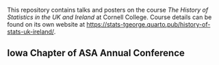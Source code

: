 This repository contains talks and posters on the course *The History of Statistics in the UK and Ireland* at Cornell College. Course details can be found on its own website at <https://stats-tgeorge.quarto.pub/history-of-stats-uk-ireland/>. 


## Iowa Chapter of ASA Annual Conference